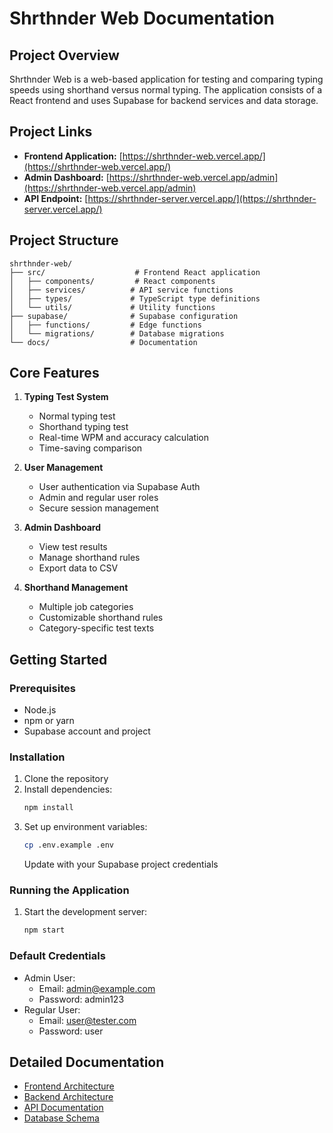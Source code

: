 # Shrthnder Web Documentation

## Project Overview

Shrthnder Web is a web-based application for testing and comparing typing speeds using shorthand versus normal typing. The application consists of a React frontend and uses Supabase for backend services and data storage.

## Project Links

- **Frontend Application:** [https://shrthnder-web.vercel.app/](https://shrthnder-web.vercel.app/)
- **Admin Dashboard:** [https://shrthnder-web.vercel.app/admin](https://shrthnder-web.vercel.app/admin)
- **API Endpoint:** [https://shrthnder-server.vercel.app/](https://shrthnder-server.vercel.app/)

## Project Structure

```
shrthnder-web/
├── src/                    # Frontend React application
│   ├── components/         # React components
│   ├── services/          # API service functions
│   ├── types/             # TypeScript type definitions
│   └── utils/             # Utility functions
├── supabase/              # Supabase configuration
│   ├── functions/         # Edge functions
│   └── migrations/        # Database migrations
└── docs/                  # Documentation
```

## Core Features

1. **Typing Test System**

   - Normal typing test
   - Shorthand typing test
   - Real-time WPM and accuracy calculation
   - Time-saving comparison

2. **User Management**

   - User authentication via Supabase Auth
   - Admin and regular user roles
   - Secure session management

3. **Admin Dashboard**

   - View test results
   - Manage shorthand rules
   - Export data to CSV

4. **Shorthand Management**
   - Multiple job categories
   - Customizable shorthand rules
   - Category-specific test texts

## Getting Started

### Prerequisites

- Node.js
- npm or yarn
- Supabase account and project

### Installation

1. Clone the repository
2. Install dependencies:
   ```bash
   npm install
   ```
3. Set up environment variables:
   ```bash
   cp .env.example .env
   ```
   Update with your Supabase project credentials

### Running the Application

1. Start the development server:
   ```bash
   npm start
   ```

### Default Credentials

- Admin User:
  - Email: admin@example.com
  - Password: admin123
- Regular User:
  - Email: user@tester.com
  - Password: user

## Detailed Documentation

- [Frontend Architecture](./frontend.md)
- [Backend Architecture](./backend.md)
- [API Documentation](./api.md)
- [Database Schema](./database.md)
